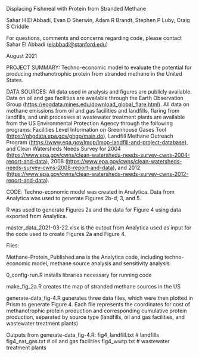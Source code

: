 Displacing Fishmeal with Protein from Stranded Methane 

Sahar H El Abbadi, Evan D Sherwin, Adam R Brandt, Stephen P Luby, Craig S Criddle

For questions, comments and concerns regarding code, please contact Sahar El Abbadi (elabbadi@stanford.edu)

August 2021

PROJECT SUMMARY: Techno-economic model to evaluate the potential for producing methanotrophic protein from stranded methane in the United States. 

DATA SOURCES: All data used in analysis and figures are publicly available. Data on oil and gas facilities are available through the Earth Observation Group (https://eogdata.mines.edu/download_global_flare.html). All data on methane emissions from oil and gas facilities and landfills, flaring from landfills, and unit processes at wastewater treatment plants are available from the US Environmental Protection Agency through the following programs: Facilities Level Information on Greenhouse Gases Tool (https://ghgdata.epa.gov/ghgp/main.do), Landfill Methane Outreach Program (https://www.epa.gov/lmop/lmop-landfill-and-project-database), and Clean Watersheds Needs Survey for 2004 (https://www.epa.gov/cwns/clean-watersheds-needs-survey-cwns-2004-report-and-data), 2008 (https://www.epa.gov/cwns/clean-watersheds-needs-survey-cwns-2008-report-and-data), and 2012 (https://www.epa.gov/cwns/clean-watersheds-needs-survey-cwns-2012-report-and-data). 

CODE: 
Techno-economic model was created in Analytica. Data from Analytica was used to generate Figures 2b-d, 3, and 5. 

R was used to generate Figures 2a and the data for Figure 4 using data exported from Analytica. 

master_data_2021-03-22.xlsx is the output from Analytica used as input for the code used to create Figures 2a and Figure 4. 

Files: 

Methane-Protein_Published.ana is the Analytica code, including techno-economic model, methane source analysis and sensitivity analysis. 

0_config-run.R installs libraries necessary for running code

make_fig_2a.R creates the map of stranded methane sources in the US 

generate-data_fig-4.R generates three data files, which were then plotted in Prism to generate Figure 4. Each file represents the coordinates for cost of methanotrophic protein production and corresponding cumulative protein production, separated by source type (landfills, oil and gas facilities, and wastewater treatment plants) 

Outputs from generate-data_fig-4.R: 
fig4_landfill.txt	# landfills
fig4_nat_gas.txt	# oil and gas facilities
fig4_wwtp.txt		# wastewater treatment plants

